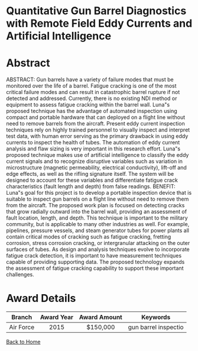 
Quantitative Gun Barrel Diagnostics with Remote Field Eddy Currents and Artificial Intelligence
===============================================================================================

# Abstract


ABSTRACT:  Gun barrels have a variety of failure modes that must be monitored over the life of a barrel. Fatigue cracking is one of the most critical failure modes and can result in catastrophic barrel rupture if not detected and addressed. Currently, there is no existing NDI method or equipment to assess fatigue cracking within the barrel wall. Luna&quot;s proposed technique has the advantage of automated inspection using compact and portable hardware that can deployed on a flight line without need to remove barrels from the aircraft. Present eddy current inspection techniques rely on highly trained personnel to visually inspect and interpret test data, with human error serving as the primary drawback in using eddy currents to inspect the health of tubes. The automation of eddy current analysis and flaw sizing is very important in this research effort. Luna&quot;s proposed technique makes use of artificial intelligence to classify the eddy current signals and to recognize disruptive variables such as variation in microstructure (magnetic permeability, electrical conductivity), lift-off and edge effects, as well as the rifling signature itself.  The system will be designed to account for these variables and differentiate fatigue crack characteristics (fault length and depth) from false readings.  BENEFIT:  Luna&quot;s goal for this project is to develop a portable inspection device that is suitable to inspect gun barrels on a flight line without need to remove them from the aircraft. The proposed work plan is focused on detecting cracks that grow radially outward into the barrel wall, providing an assessment of fault location, length, and depth. This technique is important to the military community, but is applicable to many other industries as well. For example, pipelines, pressure vessels, and steam generator tubes for power plants all contain critical modes of cracking such as fatigue cracking, fretting corrosion, stress corrosion cracking, or intergranular attacking on the outer surfaces of tubes. As design and analysis techniques evolve to incorporate fatigue crack detection, it is important to have measurement techniques capable of providing supporting data. The proposed technology expands the assessment of fatigue cracking capability to support these important challenges.  

# Award Details

|Branch|Award Year|Award Amount|Keywords|
| :---: | :---: | :---: | :---: |
|Air Force|2015|$150,000|gun barrel inspectio|
  
  


[Back to Home](https://github.com/chrischow/dod_sbir_awards)